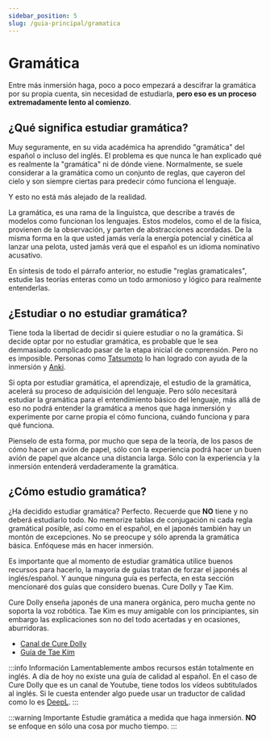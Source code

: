 ```yaml
---
sidebar_position: 5
slug: /guia-principal/gramatica
---
```

# Gramática

Entre más inmersión haga, poco a poco empezará a descifrar la gramática por su propia cuenta, sin necesidad de estudiarla, **pero eso es un proceso extremadamente lento al comienzo**. 

## ¿Qué significa estudiar gramática?
Muy seguramente, en su vida académica ha aprendido "gramática" del español o incluso del inglés. El problema es que nunca le han explicado qué es realmente la "gramática" ni de dónde viene. Normalmente, se suele considerar a la gramática como un conjunto de reglas, que cayeron del cielo y son siempre ciertas para predecir cómo funciona el lenguaje. 

Y esto no está más alejado de la realidad.

La gramática, es una rama de la linguístca, que describe a través de modelos como funcionan los lenguajes. Estos modelos, como el de la física, provienen de la observación, y parten de abstracciones acordadas. De la misma forma en la que usted jamás vería la energía potencial y cinética al lanzar una pelota, usted jamás verá que el español es un idioma nominativo acusativo.

En síntesis de todo el párrafo anterior, no estudie "reglas gramaticales", estudie las teorías enteras como un todo armonioso y lógico para realmente entenderlas.

## ¿Estudiar o no estudiar gramática? 
Tiene toda la libertad de decidir si quiere estudiar o no la gramática. Si decide optar por no estudiar gramática, es probable que le sea demmasiado complicado pasar de la etapa inicial de comprensión. Pero no es imposible. Personas como [Tatsumoto](https://tatsumoto.neocities.org/blog/index.html) lo han logrado con ayuda de la inmersión y [Anki](../various-guide/Anki). 

Si opta por estudiar gramática, el aprendizaje, el estudio de la gramática, acelerá su proceso de adquisición del lenguaje. Pero sólo necesitará estudiar la gramática para el entendimiento básico del lenguaje, más allá de eso no podrá entender la gramática a menos que haga inmersión y experimente por carne propia el cómo funciona, cuándo funciona y para qué funciona. 

Pienselo de esta forma, por mucho que sepa de la teoría, de los pasos de cómo hacer un avión de papel, sólo con la experiencia podrá hacer un buen avión de papel que alcance una distancia larga. Sólo con la experiencia y la inmersión entenderá verdaderamente la gramática.

## ¿Cómo estudio gramática?
¿Ha decidido estudiar gramática? Perfecto. Recuerde que **NO** tiene y no deberá estudiarlo todo. No memorize tablas de conjugación ni cada regla gramátical posible, así como en el español, en el japonés también hay un montón de excepciones. No se preocupe y sólo aprenda la gramática básica. Enfóquese más en hacer inmersión.

Es importante que al momento de estudiar gramática utilice buenos recursos para hacerlo, la mayoría de guías tratan de forzar el japonés al inglés/español. Y aunque ninguna guía es perfecta, en esta sección mencionaré dos guías que considero buenas. Cure Dolly y Tae Kim. 

Cure Dolly enseña japonés de una manera orgánica, pero mucha gente no soporta la voz robótica. Tae Kim es muy amigable con los principiantes, sin embargo las explicaciones son no del todo acertadas y en ocasiones, aburridoras. 

- [Canal de Cure Dolly](https://www.youtube.com/playlist?list=PLg9uYxuZf8x_A-vcqqyOFZu06WlhnypWj)
- [Guía de Tae Kim](http://guidetojapanese.org/learn/grammar)

:::info Información
Lamentablemente ambos recursos están totalmente en inglés. A día de hoy no existe una guía de calidad al español. En el caso de Cure Dolly que es un canal de Youtube, tiene todos los vídeos subtitulados al inglés. Si le cuesta entender algo puede usar un traductor de calidad como lo es [DeepL](https://www.deepl.com/translator). 
:::

:::warning Importante
Estudie gramática a medida que haga inmersión. **NO** se enfoque en sólo una cosa por mucho tiempo.
:::